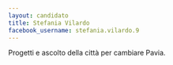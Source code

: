 ```yaml
---
layout: candidato
title: Stefania Vilardo
facebook_username: stefania.vilardo.9
---
```

Progetti e ascolto della città per cambiare Pavia.
